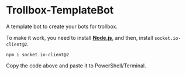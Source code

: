 # Trollbox-TemplateBot

A template bot to create your bots for trollbox.

To make it work, you need to install <b>[Node.js](https://nodejs.org/)</b>, and then, install `socket.io-client@2`.
```
npm i socket.io-client@2
```
Copy the code above and paste it to PowerShell/Terminal.
